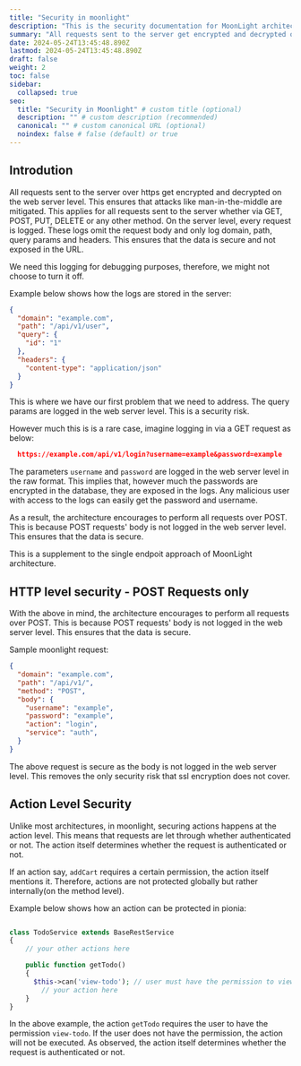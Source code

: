 ```yaml
---
title: "Security in moonlight"
description: "This is the security documentation for MoonLight architecture. It explains how MoonLight powered reap some security benefits."
summary: "All requests sent to the server get encrypted and decrypted on the web server level. This ensures that the data is secure and not exposed in the URL. However, all query params are logged in the web server level, the architecture encourages to perform all requests over POST."
date: 2024-05-24T13:45:48.890Z
lastmod: 2024-05-24T13:45:48.890Z
draft: false
weight: 2
toc: false
sidebar:
  collapsed: true
seo:
  title: "Security in Moonlight" # custom title (optional)
  description: "" # custom description (recommended)
  canonical: "" # custom canonical URL (optional)
  noindex: false # false (default) or true
---
```


## Introdution

All requests sent to the server over https get encrypted and decrypted on the web server level. This ensures that attacks like man-in-the-middle are mitigated. This applies for all requests sent to the server whether via GET, POST, PUT, DELETE or any other method. On the server level, every request is logged. These logs omit the request body and only log domain, path, query params and headers. This ensures that the data is secure and not exposed in the URL.

We need this logging for debugging purposes, therefore, we might not choose to turn it off.

Example below shows how the logs are stored in the server:

```json {linenos=table}
{
  "domain": "example.com",
  "path": "/api/v1/user",
  "query": {
    "id": "1"
  },
  "headers": {
    "content-type": "application/json"
  }
}
```

This is where we have our first problem that we need to address. The query params are logged in the web server level. This is a security risk.

However much this is is a rare case, imagine logging in via a GET request as below:

```json
  https://example.com/api/v1/login?username=example&password=example
```

The parameters `username` and `password` are logged in the web server level in the raw format. This implies that, however much the passwords are encrypted in the database, they are exposed in the logs. Any malicious user with access to the logs can easily get the password and username.

As a result, the architecture encourages to perform all requests over POST. This is because POST requests' body is not logged in the web server level. This ensures that the data is secure.

This is a supplement to the single endpoit approach of MoonLight architecture.

## HTTP level security - POST Requests only

With the above in mind, the architecture encourages to perform all requests over POST. This is because POST requests' body is not logged in the web server level. This ensures that the data is secure.

Sample moonlight request:

```json
{
  "domain": "example.com",
  "path": "/api/v1/",
  "method": "POST",
  "body": {
    "username": "example",
    "password": "example",
    "action": "login",
    "service": "auth",
  }
}
```

The above request is secure as the body is not logged in the web server level. This removes the only security risk that ssl encryption does not cover.

## Action Level Security

Unlike most architectures, in moonlight, securing actions happens at the action level. This means that requests are let through whether authenticated or not. The action itself determines whether the request is authenticated or not.

If an action say, `addCart` requires a certain permission, the action itself mentions it. Therefore, actions are not protected globally but rather internally(on the method level).

Example below shows how an action can be protected in pionia:

```php

class TodoService extends BaseRestService
{
    // your other actions here

    public function getTodo()
    {
      $this->can('view-todo'); // user must have the permission to view todo
        // your action here
    }
}
```

In the above example, the action `getTodo` requires the user to have the permission `view-todo`. If the user does not have the permission, the action will not be executed.
As observed, the action itself determines whether the request is authenticated or not.
